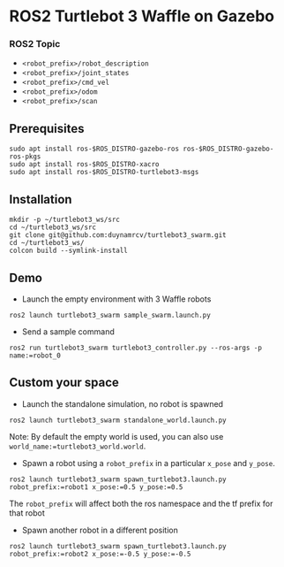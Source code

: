 # ROS2 Turtlebot 3 Waffle on Gazebo

### ROS2 Topic
- `<robot_prefix>/robot_description`
- `<robot_prefix>/joint_states`
- `<robot_prefix>/cmd_vel`
- `<robot_prefix>/odom`
- `<robot_prefix>/scan`

## Prerequisites
```
sudo apt install ros-$ROS_DISTRO-gazebo-ros ros-$ROS_DISTRO-gazebo-ros-pkgs
sudo apt install ros-$ROS_DISTRO-xacro
sudo apt install ros-$ROS_DISTRO-turtlebot3-msgs
```

## Installation
```
mkdir -p ~/turtlebot3_ws/src
cd ~/turtlebot3_ws/src
git clone git@github.com:duynamrcv/turtlebot3_swarm.git
cd ~/turtlebot3_ws/
colcon build --symlink-install
```

## Demo
* Launch the empty environment with 3 Waffle robots
```
ros2 launch turtlebot3_swarm sample_swarm.launch.py 
```

* Send a sample command
```
ros2 run turtlebot3_swarm turtlebot3_controller.py --ros-args -p name:=robot_0
```
## Custom your space

- Launch the standalone simulation, no robot is spawned
```
ros2 launch turtlebot3_swarm standalone_world.launch.py
```

Note: By default the empty world is used, you can also use `world_name:=turtlebot3_world.world`.

- Spawn a robot using a `robot_prefix` in a particular `x_pose` and `y_pose`.
```
ros2 launch turtlebot3_swarm spawn_turtlebot3.launch.py robot_prefix:=robot1 x_pose:=0.5 y_pose:=0.5
```
The `robot_prefix` will affect both the ros namespace and the tf prefix for that robot

- Spawn another robot in a different position

```
ros2 launch turtlebot3_swarm spawn_turtlebot3.launch.py robot_prefix:=robot2 x_pose:=-0.5 y_pose:=-0.5
```

